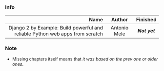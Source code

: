 ### Info

| Name | Author | Finished |
| ----: | :----: | :----: |
| Django 2 by Example: Build powerful and reliable Python web apps from scratch | Antonio Mele  | ***Not yet*** |

### Note 
- Missing chapters itself means that *it was based on the prev one or older ones*.
